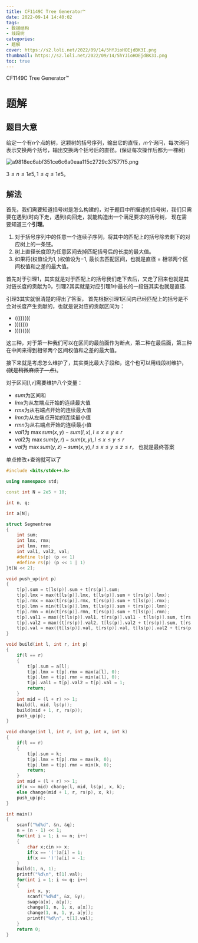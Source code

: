 ```yaml
---
title: CF1149C Tree Generator™
date: 2022-09-14 14:40:02
tags:
- 数据结构
- 线段树
categories:
- 题解
cover: https://s2.loli.net/2022/09/14/5hYJioHOEjdBK3I.png
thumbnail: https://s2.loli.net/2022/09/14/5hYJioHOEjdBK3I.png
toc: true
---
```


CF1149C Tree Generator™


<!--more-->

# 题解

## 题目大意

给定一个有$n$个点的树，这颗树的括号序列，输出它的直径，$m$个询问，每次询问表示交换两个括号，输出交换两个括号后的直径。(保证每次操作后都为一棵树)

![a9818ec6abf351ce6c6a0eaa115c2729c37577f5.png](https://s2.loli.net/2022/09/14/1hFobwzi2gQHNPv.png)

$3 \le n \le 1e5 , 1 \le q \le 1e5$。

## 解法


首先，我们需要知道括号树是怎么构建的，对于题目中所描述的括号树，我们只需要在遇到$($时向下走，遇到$)$向回走，就能构造出一个满足要求的括号树， 现在需要知道三个**引理**。

1. 对于括号序列中的任意一个连续子序列，将其中的匹配上的括号除去剩下的对应树上的一条链。
2. 树上直径长度即为任意区间去掉匹配括号后的长度的最大值。
3. 如果将$($权值设为$1$, $)$权值设为$-1$, 最长去匹配区间，也就是直径 = 相邻两个区间权值和之差的最大值。

首先对于引理1，其实就是对于匹配上的括号我们走下去后，又走了回来也就是其对链长度的贡献为$0$，引理2其实就是对应引理1中最长的一段链其实也就是直径.

引理3其实就很清楚的得出了答案， 首先根据引理1区间内已经匹配上的括号是不会对长度产生贡献的，也就是说对应的贡献区间为：

- $(((((((($
- $)))))))$
- $))))(((($

这三种，对于第一种我们可以在区间的最前面作为断点，第二种在最后面，第三种在中间来得到相邻两个区间权值和之差的最大值。

接下来就是考虑怎么维护了，其实类比最大子段和，这个也可以用线段树维护，~~(就是稍微麻烦了一点)~~。

对于区间$[l,r]$需要维护八个变量：

- $sum$为区间和
- $lmx$为从左端点开始的连续最大值
- $rmx$为从右端点开始的连续最大值
- $lmn$为从左端点开始的连续最小值
- $rmn$为从右端点开始的连续最小值
- $val1$为 $\max sum(x,y) - sum(l,x) , l \le x \le y \le r$
- $val2$为 $\max sum(y, r) - sum(x, y), l \le x \le y \le r$
- $val$为 $\max sum(y, z) - sum(x, y), l \le x \le y \le z \le r$， 也就是最终答案

单点修改+查询就可以了

 

~~~c++
#include <bits/stdc++.h>

using namespace std;

const int N = 2e5 + 10;

int n, q;

int a[N];

struct Segmentree
{
    int sum;
    int lmx, rmx;
    int lmn, rmn;
    int val1, val2, val;
    #define ls(p) (p << 1)
    #define rs(p) (p << 1 | 1)
}t[N << 2];

void push_up(int p)
{
    t[p].sum = t[ls(p)].sum + t[rs(p)].sum;
    t[p].lmx = max(t[ls(p)].lmx, t[ls(p)].sum + t[rs(p)].lmx);
    t[p].rmx = max(t[rs(p)].rmx, t[rs(p)].sum + t[ls(p)].rmx);
    t[p].lmn = min(t[ls(p)].lmn, t[ls(p)].sum + t[rs(p)].lmn);
    t[p].rmn = min(t[rs(p)].rmn, t[rs(p)].sum + t[ls(p)].rmn);
    t[p].val1 = max({t[ls(p)].val1, t[rs(p)].val1 - t[ls(p)].sum, t[rs(p)].lmx + t[ls(p)].rmx * 2 - t[ls(p)].sum});
    t[p].val2 = max({t[rs(p)].val2, t[ls(p)].val2 + t[rs(p)].sum, t[rs(p)].sum - t[rs(p)].lmn * 2 - t[ls(p)].rmn});
    t[p].val = max({t[ls(p)].val, t[rs(p)].val, t[ls(p)].val2 + t[rs(p)].lmx, t[rs(p)].val1 - t[ls(p)].rmn});
}

void build(int l, int r, int p)
{
    if(l == r)
    {
        t[p].sum = a[l];
        t[p].lmx = t[p].rmx = max(a[l], 0);
        t[p].lmn = t[p].rmn = min(a[l], 0);
        t[p].val1 = t[p].val2 = t[p].val = 1;
        return;
    }
    int mid = (l + r) >> 1;
    build(l, mid, ls(p));
    build(mid + 1, r, rs(p));
    push_up(p);
}

void change(int l, int r, int p, int x, int k)
{
    if(l == r)
    {
        t[p].sum = k;
        t[p].lmx = t[p].rmx = max(k, 0);
        t[p].lmn = t[p].rmn = min(k, 0);
        return;
    }
    int mid = (l + r) >> 1;
    if(x <= mid) change(l, mid, ls(p), x, k);
    else change(mid + 1, r, rs(p), x, k);
    push_up(p);
}

int main()
{
    scanf("%d%d", &n, &q);
    n = (n - 1) << 1;
    for(int i = 1; i <= n; i++)
    {
        char x;cin >> x;
        if(x == '(')a[i] = 1;
        if(x == ')')a[i] = -1;
    }
    build(1, n, 1);
    printf("%d\n", t[1].val);
    for(int i = 1; i <= q; i++)
    {
        int x, y;
        scanf("%d%d", &x, &y);
        swap(a[x], a[y]);
        change(1, n, 1, x, a[x]);
        change(1, n, 1, y, a[y]);
        printf("%d\n", t[1].val);
    }
    return 0;
}
~~~



  
